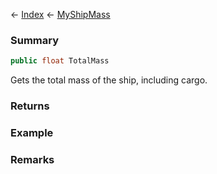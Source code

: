 ← [Index](Api-Index) ← [MyShipMass](Sandbox.ModAPI.Ingame.MyShipMass)

### Summary

```csharp
public float TotalMass
```

Gets the total mass of the ship, including cargo.

### Returns

### Example

### Remarks

